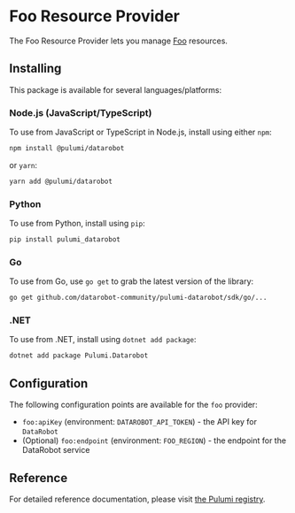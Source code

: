 # Foo Resource Provider

The Foo Resource Provider lets you manage [Foo](http://example.com) resources.

## Installing

This package is available for several languages/platforms:

### Node.js (JavaScript/TypeScript)

To use from JavaScript or TypeScript in Node.js, install using either `npm`:

```bash
npm install @pulumi/datarobot
```

or `yarn`:

```bash
yarn add @pulumi/datarobot
```

### Python

To use from Python, install using `pip`:

```bash
pip install pulumi_datarobot
```

### Go

To use from Go, use `go get` to grab the latest version of the library:

```bash
go get github.com/datarobot-community/pulumi-datarobot/sdk/go/...
```

### .NET

To use from .NET, install using `dotnet add package`:

```bash
dotnet add package Pulumi.Datarobot
```

## Configuration

The following configuration points are available for the `foo` provider:

- `foo:apiKey` (environment: `DATAROBOT_API_TOKEN`) - the API key for `DataRobot`
- (Optional) `foo:endpoint` (environment: `FOO_REGION`) - the endpoint for the DataRobot service

## Reference

For detailed reference documentation, please visit [the Pulumi registry](https://www.pulumi.com/registry/packages/datarobot/api-docs/).
